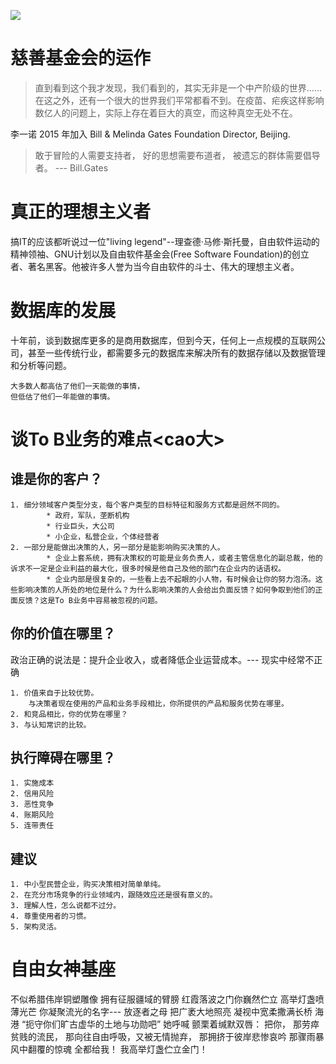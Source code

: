 ![](https://ws3.sinaimg.cn/large/006tNc79ly1g2qvky97zhj318g0to13r.jpg)

# 慈善基金会的运作

> 直到看到这个我才发现，我们看到的，其实无非是一个中产阶级的世界……在这之外，还有一个很大的世界我们平常都看不到。在疫苗、疟疾这样影响数亿人的问题上，实际上存在着巨大的真空，而这种真空无处不在。

李一诺 2015 年加入 Bill & Melinda Gates Foundation Director, Beijing. 

> 敢于冒险的人需要支持者，
> 好的思想需要布道者，
> 被遗忘的群体需要倡导者。
>     --- Bill.Gates


# 真正的理想主义者
搞IT的应该都听说过一位"living legend"--理查德·马修·斯托曼，自由软件运动的精神领袖、GNU计划以及自由软件基金会(Free Software Foundation)的创立者、著名黑客。他被许多人誉为当今自由软件的斗士、伟大的理想主义者。

# 数据库的发展
十年前，谈到数据库更多的是商用数据库，但到今天，任何上一点规模的互联网公司，甚至一些传统行业，都需要多元的数据库来解决所有的数据存储以及数据管理和分析等问题。

```
大多数人都高估了他们一天能做的事情，
但低估了他们一年能做的事情。
```

# 谈To B业务的难点<cao大>

## 谁是你的客户？

```
1. 细分领域客户类型分支，每个客户类型的目标特征和服务方式都是迥然不同的。
        * 政府，军队，垄断机构
        * 行业巨头，大公司
        * 小企业，私营企业，个体经营者
2. 一部分是能做出决策的人，另一部分是能影响购买决策的人。
        * 企业上套系统，拥有决策权的可能是业务负责人，或者主管信息化的副总裁，他的诉求不一定是企业利益的最大化，很多时候是他自己及他的部门在企业内的话语权。
        * 企业内部是很复杂的，一些看上去不起眼的小人物，有时候会让你的努力泡汤。这些影响决策的人所处的地位是什么？为什么影响决策的人会给出负面反馈？如何争取到他们的正面反馈？这是To B业务中容易被忽视的问题。
```
 
## 你的价值在哪里？

政治正确的说法是：提升企业收入，或者降低企业运营成本。--- 现实中经常不正确
```
1. 价值来自于比较优势。
    与决策者现在使用的产品和业务手段相比，你所提供的产品和服务优势在哪里。
2. 和竞品相比，你的优势在哪里？
3. 与认知常识的比较。
```    

## 执行障碍在哪里？

```
1. 实施成本
2. 信用风险
3. 恶性竞争
4. 账期风险
5. 连带责任
```
        
## 建议
```
1. 中小型民营企业，购买决策相对简单单纯。
2. 在充分市场竞争的行业领域内，跟随效应还是很有意义的。
3. 理解人性，怎么说都不过分。
4. 尊重使用者的习惯。
5. 架构灵活。
```

# 自由女神基座
不似希腊伟岸铜塑雕像
拥有征服疆域的臂膀
红霞落波之门你巍然伫立
高举灯盏喷薄光芒
你凝聚流光的名字---
放逐者之母 
把广袤大地照亮
凝视中宽柔撒满长桥 海港
“扼守你们旷古虚华的土地与功勋吧”
她呼喊
颤栗着缄默双唇：
把你，
那劳瘁贫贱的流民，
那向往自由呼吸，又被无情抛弃，
那拥挤于彼岸悲惨哀吟
那骤雨暴风中翻覆的惊魂
全都给我！
我高举灯盏伫立金门！